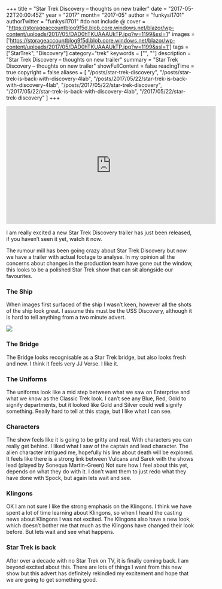 +++
title = "Star Trek Discovery – thoughts on new trailer"
date = "2017-05-22T20:00:45Z"
year = "2017"
month= "2017-05"
author = "funkysi1701"
authorTwitter = "funkysi1701" #do not include @
cover = "https://storageaccountblog9f5d.blob.core.windows.net/blazor/wp-content/uploads/2017/05/DAD0hTKUAAAUkTP.jpg?w=1199&ssl=1"
images = ['https://storageaccountblog9f5d.blob.core.windows.net/blazor/wp-content/uploads/2017/05/DAD0hTKUAAAUkTP.jpg?w=1199&ssl=1']
tags = ["StarTrek", "Discovery"]
category="trek"
keywords = ["", ""]
description = "Star Trek Discovery – thoughts on new trailer"
summary = "Star Trek Discovery – thoughts on new trailer"
showFullContent = false
readingTime = true
copyright = false
aliases = [
    "/posts/star-trek-discovery",
    "/posts/star-trek-is-back-with-discovery-4lab",
    "/posts/2017/05/22/star-trek-is-back-with-discovery-4lab",
    "/posts/2017/05/22/star-trek-discovery",
    "/2017/05/22/star-trek-is-back-with-discovery-4lab",
    "/2017/05/22/star-trek-discovery"
]
+++

<iframe width="560" height="315" src="https://www.youtube.com/embed/UoV3kc05Nwc" title="YouTube video player" frameborder="0" allow="accelerometer; autoplay; clipboard-write; encrypted-media; gyroscope; picture-in-picture" allowfullscreen></iframe>

I am really excited a new Star Trek Discovery trailer has just been released, if you haven’t seen it yet, watch it now.

The rumour mill has been going crazy about Star Trek Discovery but now we have a trailer with actual footage to analyse. In my opinion all the concerns about changes in the production team have gone out the window, this looks to be a polished Star Trek show that can sit alongside our favourites.

### The Ship

When images first surfaced of the ship I wasn’t keen, however all the shots of the ship look great. I assume this must be the USS Discovery, although it is hard to tell anything from a two minute advert.

![](https://storageaccountblog9f5d.blob.core.windows.net/blazor/wp-content/uploads/2017/05/DAD0hTKUAAAUkTP.jpg?w=1199&ssl=1)

### The Bridge

The Bridge looks recognisable as a Star Trek bridge, but also looks fresh and new. I think it feels very JJ Verse. I like it.

### The Uniforms

The uniforms look like a mid step between what we saw on Enterprise and what we know as the Classic Trek look. I can’t see any Blue, Red, Gold to signify departments, but it looked like Gold and Silver could well signify something. Really hard to tell at this stage, but I like what I can see.

### Characters

The show feels like it is going to be gritty and real. With characters you can really get behind. I liked what I saw of the captain and lead character. The alien character intrigued me, hopefully his line about death will be explored. It feels like there is a strong link between Vulcans and Sarek with the shows lead (played by Sonequa Martin-Green) Not sure how I feel about this yet, depends on what they do with it. I don’t want them to just redo what they have done with Spock, but again lets wait and see.

### Klingons

OK I am not sure I like the strong emphasis on the Klingons. I think we have spent a lot of time learning about Klingons, so when I heard the casting news about Klingons I was not excited. The Klingons also have a new look, which doesn’t bother me that much as the Klingons have changed their look before. But lets wait and see what happens.

### Star Trek is back

After over a decade with no Star Trek on TV, it is finally coming back. I am beyond excited about this. There are lots of things I want from this new show but this advert has definitely rekindled my excitement and hope that we are going to get something good.

